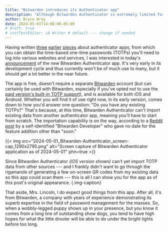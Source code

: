 ```yaml
---
title: "Bitwarden introduces its Authenticator app"
description: "Although Bitwarden Authenticator is extremely limited for now, its pedigree is awfully impressive."
author: Bryce Wray
date: 2024-05-01T14:08:00-05:00
# draft: true
# initTextEditor: iA Writer # default --- change if needed
---
```


Having written [three](/posts/2021/09/taming-time-based-one-time-passwords-totps/) [earlier](/posts/2023/07/from-raivo-otp-to-2fas/) [pieces](/posts/2024/03/ente-auth-for-totps/) about authenticator apps, from which you can obtain the time-based one-time passwords (TOTPs) you'll need to log into various websites and services, I was interested in today's [announcement](https://bitwarden.com/blog/bitwarden-just-launched-a-new-authenticator-app-heres-what-it-means-to-users/) of the new Bitwarden Authenticator app. It's very early in its development cycle and thus currently won't be of much use to many, but it should get a lot better in the near future.

<!--more-->

The app is free, doesn't require a separate [Bitwarden](https://bitwarden.com) account (but can certainly be used with Bitwarden, especially if you've opted not to use the [paid version's built-in TOTP support](https://bitwarden.com/help/integrated-authenticator/)), and is available for both iOS and Android. Whether you will find it of use right now, in its early version, comes down to how you'd answer one question: "Do you have any existing TOTPs?" That's because, at this time, Bitwarden Authenticator can't import existing data from another authenticator app, meaning you'll have to start from scratch. The importation capability is on the way, according to a [Reddit post](https://www.reddit.com/r/Bitwarden/comments/1chob6h/comment/l23u9ev/) by a self-identified "Bitwarden Developer" who gave no date for the feature addition other than "soon."

{{< img src="2024-05-01_Bitwarden-Authenticator_screen-cap_1290x2795.png" alt="Screen capture of Bitwarden Authenticator application as of 2024-05-01" phn=true >}}

Since Bitwarden Authenticator *(iOS version shown)* can't yet import TOTP data from other sources --- and I frankly didn't want to go through the rigamarole of generating a few on-screen QR codes from my existing data so this app could scan them --- this is all I can show you for the app as of this post's original appearance.
{.img-caption}

That aside, Mrs. Lincoln, I do expect good things from this app. After all, it's from Bitwarden, a company with years of experience demonstrating its superb expertise in the field of password management for the masses. So, when a wobbly-legged puppy shows up in your presence, but you know it comes from a long line of outstanding show dogs, you tend to have high hopes for what the little drooler will be able to do under the bright lights before too long.
